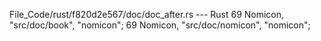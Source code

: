 File_Code/rust/f820d2e567/doc/doc_after.rs --- Rust
69     Nomicon, "src/doc/book", "nomicon";                                                                                                                   69     Nomicon, "src/doc/nomicon", "nomicon";

